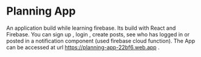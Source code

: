 # Planning App

An application build while learning firebase.
Its build with React and Firebase.
You can sign up , login , create posts, see who has logged in or posted in a notification component (used firebase cloud function).
The App can be accessed at url https://planning-app-22bf6.web.app .

